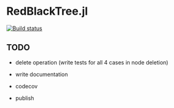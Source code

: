 # RedBlackTree.jl

[![Build status](https://travis-ci.org/jofas/RedBlackTree.jl.svg?master)](https://travis-ci.org/jofas/RedBlackTree.jl)


## TODO

* delete operation (write tests for all 4 cases in node deletion)

* write documentation

* codecov

* publish
